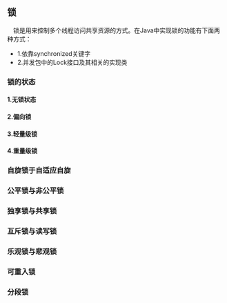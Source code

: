 ## 锁

&ensp;&ensp;锁是用来控制多个线程访问共享资源的方式。在Java中实现锁的功能有下面两种方式：
* 1.依靠synchronized关键字
* 2.并发包中的Lock接口及其相关的实现类

### 锁的状态

#### 1.无锁状态
#### 2.偏向锁
#### 3.轻量级锁
#### 4.重量级锁

### 自旋锁于自适应自旋

### 公平锁与非公平锁

### 独享锁与共享锁

### 互斥锁与读写锁

### 乐观锁与悲观锁

### 可重入锁

### 分段锁


